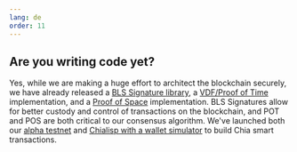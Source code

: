 ```yaml
---
lang: de
order: 11
---
```


Are you writing code yet?
-----------------------

Yes, while we are making a huge effort to architect the blockchain securely, we have already released a [BLS Signature library](https://github.com/Chia-Network/bls-signatures), a [VDF/Proof of Time](https://github.com/Chia-Network/vdf-competition) implementation, and a [Proof of Space](https://github.com/Chia-Network/proofofspace) implementation. BLS Signatures allow for better custody and control of transactions on the blockchain, and POT and POS are both critical to our consensus algorithm. We've launched both our [alpha testnet](https://www.chia.net/2019/11/26/alpha-release.en.html) and [Chialisp with a wallet simulator](https://www.chia.net/2019/11/27/chialisp.en.html) to build Chia smart transactions.
